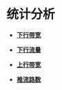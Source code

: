 # 统计分析<a name="live010019"></a>

-   **[下行带宽](下行带宽.md)**  

-   **[下行流量](下行流量.md)**  

-   **[上行带宽](上行带宽.md)**  

-   **[推流路数](推流路数.md)**  


